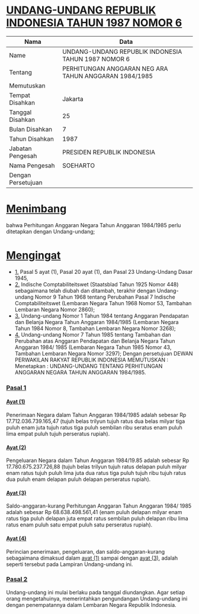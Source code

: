 # [UNDANG-UNDANG REPUBLIK INDONESIA TAHUN 1987 NOMOR 6](http://example.org/legal/peraturan/uu/1987/6)

| Nama | Data |
| ------ | ----- |
|Name|UNDANG-UNDANG REPUBLIK INDONESIA TAHUN 1987 NOMOR 6|
|Tentang| PERHITUNGAN ANGGARAN NEG ARA TAHUN ANGGARAN 1984/1985|
|Memutuskan||
|Tempat Disahkan|Jakarta|
|Tanggal Disahkan|25|
|Bulan Disahkan|7|
|Tahun Disahkan|1987|
|Jabatan Pengesah|PRESIDEN REPUBLIK INDONESIA|
|Nama Pengesah|SOEHARTO|
|Dengan Persetujuan||
# [Menimbang](http://example.org/legal/peraturan/uu/1987/6/menimbang)
bahwa Perhitungan Anggaran Negara Tahun Anggaran 1984/1985 perlu ditetapkan dengan Undang-undang;
# [Mengingat](http://example.org/legal/peraturan/uu/1987/6/mengingat)

* [1.](http://example.org/legal/peraturan/uu/1987/6/mengingat/huruf/0001) Pasal 5 ayat (1), Pasal 20 ayat (1), dan Pasal 23 Undang-Undang Dasar 1945,
* [2.](http://example.org/legal/peraturan/uu/1987/6/mengingat/huruf/0002) Indische Comptabiliteitswet (Staatsblad Tahun 1925 Nomor 448) sebagaimana telah diubah dan ditambah, terakhir dengan Undang-undang Nomor 9 Tahun 1968 tentang Perubahan Pasal 7 Indische Comptabiliteitswet (Lembaran Negara Tahun 1968 Nomor 53, Tambahan Lembaran Negara Nomor 2860);
* [3.](http://example.org/legal/peraturan/uu/1987/6/mengingat/huruf/0003) Undang-undang Nomor 1 Tahun 1984 tentang Anggaran Pendapatan dan Belanja Negara Tahun Anggaran 1984/1985 (Lembaran Negara Tahun 1984 Nomor 8, Tambahan Lembaran Negara Nomor 3268);
* [4.](http://example.org/legal/peraturan/uu/1987/6/mengingat/huruf/0004) Undang-undang Nomor 7 Tahun 1985 tentang Tambahan dan Perubahan atas Anggaran Pendapatan dan Belanja Negara Tahun Anggaran 1984/ 1985 (Lembaran Negara Tahun 1985 Nomor 43, Tambahan Lembaran Negara Nomor 3297); Dengan persetujuan DEWAN PERWAKILAN RAKYAT REPUBLIK INDONESIA MEMUTUSKAN : Menetapkan : UNDANG-UNDANG TENTANG PERHITUNGAN ANGGARAN NEGARA TAHUN ANGGARAN 1984/1985.

### [Pasal 1](http://example.org/legal/peraturan/uu/1987/6/pasal/0001)

#### [Ayat (1)](http://example.org/legal/peraturan/uu/1987/6/pasal/0001/versi/19870725/ayat/0001)
Penerimaan Negara dalam Tahun Anggaran 1984/1985 adalah sebesar Rp 17.712.036.739.165,47 (tujuh belas trilyun tujuh ratus dua belas milyar tiga puluh enam juta tujuh ratus tiga puluh sembilan ribu seratus enam puluh lima empat puluh tujuh perseratus rupiah).

#### [Ayat (2)](http://example.org/legal/peraturan/uu/1987/6/pasal/0001/versi/19870725/ayat/0002)
Pengeluaran Negara dalam Tahun Anggaran 1984/19.85 adalah sebesar Rp 17.780.675.237.726,88 (tujuh belas trilyun tujuh ratus delapan puluh milyar enam ratus tujuh puluh lima juta dua ratus tiga puluh tujuh ribu tujuh ratus dua puluh enam delapan puluh delapan perseratus rupiah).

#### [Ayat (3)](http://example.org/legal/peraturan/uu/1987/6/pasal/0001/versi/19870725/ayat/0003)
Saldo-anggaran-kurang Perhitungan Anggaran Tahun Anggaran 1984/ 1985 adalah sebesar Rp 68.638.498.561,41 (enam puluh delapan milyar enam ratus tiga puluh delapan juta empat ratus sembilan puluh delapan ribu lima ratus enam puluh satu empat puluh satu perseratus rupiah).

#### [Ayat (4)](http://example.org/legal/peraturan/uu/1987/6/pasal/0001/versi/19870725/ayat/0004)
Perincian penerimaan, pengeluaran, dan saldo-anggaran-kurang sebagaimana dimaksud dalam [ayat (1)](http://example.org/legal/peraturan/uu/1987/6/pasal/0001/versi/19870725/ayat/0001) sampai dengan [ayat (3)](http://example.org/legal/peraturan/uu/1987/6/pasal/0001/versi/19870725/ayat/0003), adalah seperti tersebut pada Lampiran Undang-undang ini.


### [Pasal 2](http://example.org/legal/peraturan/uu/1987/6/pasal/0002)
Undang-undang ini mulai berlaku pada tanggal diundangkan. Agar setiap orang mengetahuinya, memerintahkan pengundangan Undang-undang ini dengan penempatannya dalam Lembaran Negara Republik Indonesia.
